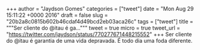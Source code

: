 
+++
author = "Jaydson Gomes"
categories = ["tweet"]
date = "Mon Aug 29 15:11:22 +0000 2016"
draft = false
slug = "20b2a8c0815b602b46cdaf4d49bcd2eb03aca26c"
tags = ["tweet"]
title = """Ser cliente do @itau é ga..."""
tweet = true
micro = true
tweet_url = "https://twitter.com/jaydson/status/770277671448215552"
+++
Ser cliente do @itau é garantia de uma vida depravada. É todo dia uma foda diferente.
